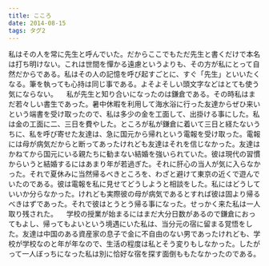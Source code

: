 ```yaml
---
title: こころ
date: 2014-08-15
tags: タグ2
---
```


私はその人を常に先生と呼んでいた。だからここでもただ先生と書くだけで本名は打ち明けない。これは世間を憚かる遠慮というよりも、その方が私にとって自然だからである。私はその人の記憶を呼び起すごとに、すぐ「先生」といいたくなる。筆を執っても心持は同じ事である。よそよそしい頭文字などはとても使う気にならない。
　私が先生と知り合いになったのは鎌倉である。その時私はまだ若々しい書生であった。暑中休暇を利用して海水浴に行った友達からぜひ来いという端書を受け取ったので、私は多少の金を工面して、出掛ける事にした。私は金の工面に二、三日を費やした。ところが私が鎌倉に着いて三日と経たないうちに、私を呼び寄せた友達は、急に国元から帰れという電報を受け取った。電報には母が病気だからと断ってあったけれども友達はそれを信じなかった。友達はかねてから国元にいる親たちに勧まない結婚を強いられていた。彼は現代の習慣からいうと結婚するにはあまり年が若過ぎた。それに肝心の当人が気に入らなかった。それで夏休みに当然帰るべきところを、わざと避けて東京の近くで遊んでいたのである。彼は電報を私に見せてどうしようと相談をした。私にはどうしていいか分らなかった。けれども実際彼の母が病気であるとすれば彼は固より帰るべきはずであった。それで彼はとうとう帰る事になった。せっかく来た私は一人取り残された。
　学校の授業が始まるにはまだ大分日数があるので鎌倉におってもよし、帰ってもよいという境遇にいた私は、当分元の宿に留まる覚悟をした。友達は中国のある資産家の息子で金に不自由のない男であったけれども、学校が学校なのと年が年なので、生活の程度は私とそう変りもしなかった。したがって一人ぼっちになった私は別に恰好な宿を探す面倒ももたなかったのである。